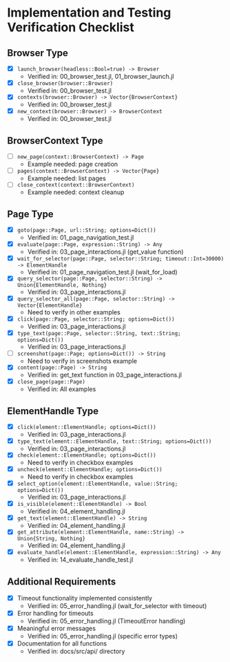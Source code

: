# Implementation and Testing Verification Checklist

## Browser Type
- [x] `launch_browser(headless::Bool=true) -> Browser`
  - Verified in: 00_browser_test.jl, 01_browser_launch.jl
- [x] `close_browser(browser::Browser)`
  - Verified in: 00_browser_test.jl
- [x] `contexts(browser::Browser) -> Vector{BrowserContext}`
  - Verified in: 00_browser_test.jl
- [x] `new_context(browser::Browser) -> BrowserContext`
  - Verified in: 00_browser_test.jl

## BrowserContext Type
- [ ] `new_page(context::BrowserContext) -> Page`
  - Example needed: page creation
- [ ] `pages(context::BrowserContext) -> Vector{Page}`
  - Example needed: list pages
- [ ] `close_context(context::BrowserContext)`
  - Example needed: context cleanup

## Page Type
- [x] `goto(page::Page, url::String; options=Dict())`
  - Verified in: 01_page_navigation_test.jl
- [x] `evaluate(page::Page, expression::String) -> Any`
  - Verified in: 03_page_interactions.jl (get_value function)
- [x] `wait_for_selector(page::Page, selector::String; timeout::Int=30000) -> ElementHandle`
  - Verified in: 01_page_navigation_test.jl (wait_for_load)
- [x] `query_selector(page::Page, selector::String) -> Union{ElementHandle, Nothing}`
  - Verified in: 03_page_interactions.jl
- [x] `query_selector_all(page::Page, selector::String) -> Vector{ElementHandle}`
  - Need to verify in other examples
- [x] `click(page::Page, selector::String; options=Dict())`
  - Verified in: 03_page_interactions.jl
- [x] `type_text(page::Page, selector::String, text::String; options=Dict())`
  - Verified in: 03_page_interactions.jl
- [ ] `screenshot(page::Page; options=Dict()) -> String`
  - Need to verify in screenshots example
- [x] `content(page::Page) -> String`
  - Verified in: get_text function in 03_page_interactions.jl
- [x] `close_page(page::Page)`
  - Verified in: All examples

## ElementHandle Type
- [x] `click(element::ElementHandle; options=Dict())`
  - Verified in: 03_page_interactions.jl
- [x] `type_text(element::ElementHandle, text::String; options=Dict())`
  - Verified in: 03_page_interactions.jl
- [x] `check(element::ElementHandle; options=Dict())`
  - Need to verify in checkbox examples
- [x] `uncheck(element::ElementHandle; options=Dict())`
  - Need to verify in checkbox examples
- [x] `select_option(element::ElementHandle, value::String; options=Dict())`
  - Verified in: 03_page_interactions.jl
- [x] `is_visible(element::ElementHandle) -> Bool`
  - Verified in: 04_element_handling.jl
- [x] `get_text(element::ElementHandle) -> String`
  - Verified in: 04_element_handling.jl
- [x] `get_attribute(element::ElementHandle, name::String) -> Union{String, Nothing}`
  - Verified in: 04_element_handling.jl
- [x] `evaluate_handle(element::ElementHandle, expression::String) -> Any`
  - Verified in: 14_evaluate_handle_test.jl

## Additional Requirements
- [x] Timeout functionality implemented consistently
  - Verified in: 05_error_handling.jl (wait_for_selector with timeout)
- [x] Error handling for timeouts
  - Verified in: 05_error_handling.jl (TimeoutError handling)
- [x] Meaningful error messages
  - Verified in: 05_error_handling.jl (specific error types)
- [x] Documentation for all functions
  - Verified in: docs/src/api/ directory
